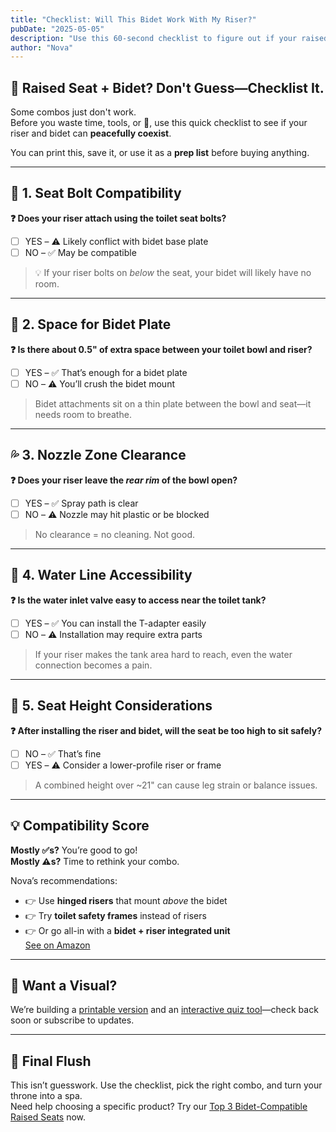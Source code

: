 ```yaml
---
title: "Checklist: Will This Bidet Work With My Riser?"
pubDate: "2025-05-05"
description: "Use this 60-second checklist to figure out if your raised toilet seat and bidet can work together—or if you’ll end up soaked and sorry."
author: "Nova"
---
```


## 🧻 Raised Seat + Bidet? Don't Guess—Checklist It.

Some combos just don't work.  
Before you waste time, tools, or 💸, use this quick checklist to see if your riser and bidet can **peacefully coexist**.

You can print this, save it, or use it as a **prep list** before buying anything.

---

## 🚽 1. Seat Bolt Compatibility

**❓ Does your riser attach using the toilet seat bolts?**  
- [ ] YES – ⚠️ Likely conflict with bidet base plate  
- [ ] NO – ✅ May be compatible  

> 💡 If your riser bolts on *below* the seat, your bidet will likely have no room.

---

## 🧠 2. Space for Bidet Plate

**❓ Is there about 0.5" of extra space between your toilet bowl and riser?**  
- [ ] YES – ✅ That’s enough for a bidet plate  
- [ ] NO – ⚠️ You’ll crush the bidet mount  

> Bidet attachments sit on a thin plate between the bowl and seat—it needs room to breathe.

---

## 💦 3. Nozzle Zone Clearance

**❓ Does your riser leave the *rear rim* of the bowl open?**  
- [ ] YES – ✅ Spray path is clear  
- [ ] NO – ⚠️ Nozzle may hit plastic or be blocked

> No clearance = no cleaning. Not good.

---

## 🔧 4. Water Line Accessibility

**❓ Is the water inlet valve easy to access near the toilet tank?**  
- [ ] YES – ✅ You can install the T-adapter easily  
- [ ] NO – ⚠️ Installation may require extra parts

> If your riser makes the tank area hard to reach, even the water connection becomes a pain.

---

## 📐 5. Seat Height Considerations

**❓ After installing the riser and bidet, will the seat be too high to sit safely?**  
- [ ] NO – ✅ That’s fine  
- [ ] YES – ⚠️ Consider a lower-profile riser or frame

> A combined height over ~21" can cause leg strain or balance issues.

---

## 💡 Compatibility Score

**Mostly ✅s?** You’re good to go!  
**Mostly ⚠️s?** Time to rethink your combo.

Nova’s recommendations:
- 👉 Use **hinged risers** that mount *above* the bidet
- 👉 Try **toilet safety frames** instead of risers
- 👉 Or go all-in with a **bidet + riser integrated unit**  
[See on Amazon](https://amzn.to/3Zb5vQK)

---

## 🧠 Want a Visual?

We’re building a [printable version](#) and an [interactive quiz tool](#)—check back soon or subscribe to updates.

---

## 🧴 Final Flush

This isn’t guesswork. Use the checklist, pick the right combo, and turn your throne into a spa.  
Need help choosing a specific product? Try our [Top 3 Bidet-Compatible Raised Seats](/blog/top-3-raised-bidet-seats) now.

